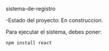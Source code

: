 <hi>sistema-de-registro<hi>

-Estado del proyecto: En construccion.

Para ejecutar el sistema, debes poner:

```npm install react```



